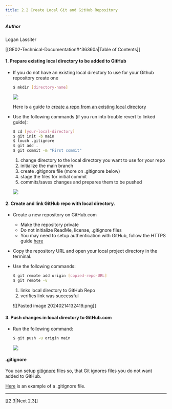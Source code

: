 ```yaml
---
title: 2.2 Create Local Git and GitHub Repository
---
```

##### Author
Logan Lassiter

[[GE02-Technical-Documentation#^36360a|Table of Contents]]

#### 1. Prepare existing local directory to be added to GitHub

* If you do not have an existing local directory to use for your Github repository create one
	```bash
	$ mkdir [directory-name]
	```
	![](attachments/Pasted%20image%2020240215124154.png)
	
	Here is a guide to [create a repo from an existing local directory](https://docs.github.com/en/migrations/importing-source-code/using-the-command-line-to-import-source-code/adding-locally-hosted-code-to-github)
* Use the following commands (if you run into trouble revert to linked guide):
	```bash
	$ cd [your-local-directory]
	$ git init -b main
	$ touch .gitignore
	$ git add .
	$ git commit -m "First commit"
	```
	1. change directory to the local directory you want to use for your repo
	2. initialize the main branch
	3. create .gitignore file (more on .gitignore below)
	4. stage the files for initial commit
	5. commits/saves changes and prepares them to be pushed
	   
	![](attachments/Pasted%20image%2020240215124207.png)
#### 2. Create and link GitHub repo with local directory.
* Create a new repository on GitHub.com
	*  Make the repository private
	*  Do not initialize ReadMe, license, .gitignore files
	* You may need to setup authentication with GitHub, follow the HTTPS guide [here](https://docs.github.com/en/authentication/keeping-your-account-and-data-secure/about-authentication-to-github#https)
* Copy the repository URL and open your local project directory in the terminal.
* Use the following commands:
	```bash
	$ git remote add origin [copied-repo-URL]
	$ git remote -v
	```
	1. links local directory to GitHub Repo
	2. verifies link was successful
	
	![[Pasted image 20240214132419.png]]

#### 3. Push changes in local directory to GitHub.com
* Run the following command:
	```bash
	$ git push -u origin main
	```
	
	![](attachments/Pasted%20image%2020240215123900.png)
#### .gitignore

You can setup [gitignore](https://docs.github.com/en/get-started/getting-started-with-git/ignoring-files) files so, that Git ignores files you do not want added to GitHub.

[Here](https://gist.github.com/octocat/9257657) is an example of a .gitignore file.

***
[[2.3|Next 2.3]]